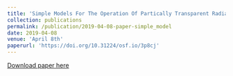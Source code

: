 ```yaml
---
title: 'Simple Models For The Operation Of Partically Transparent Radiative Windows And Their Comparison To Radiative Coolers'
collection: publications
permalink: /publication/2019-04-08-paper-simple_model
date: 2019-04-08
venue: 'April 8th'
paperurl: 'https://doi.org/10.31224/osf.io/3p8cj'
---
```


[Download paper here](https://engrxiv.org/3p8cj/)
